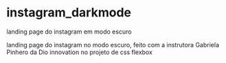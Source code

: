 # instagram_darkmode
landing page do instagram em modo escuro

landing page do instagram no modo escuro, feito com a instrutora Gabriela Pinhero da Dio innovation no projeto de css flexbox 
